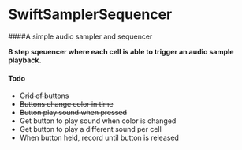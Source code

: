 # SwiftSamplerSequencer

####A simple audio sampler and sequencer

**8 step sqeuencer where each cell is able to trigger an audio sample playback.**

#### Todo

+ ~~Grid of buttons~~
+ ~~Buttons change color in time~~
+ ~~Button play sound when pressed~~
+ Get button to play sound when color is changed
+ Get button to play a different sound per cell
+ When button held, record until button is released


